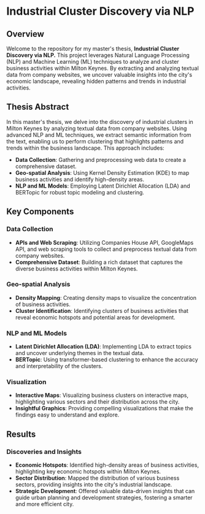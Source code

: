 # Industrial Cluster Discovery via NLP

## Overview

Welcome to the repository for my master's thesis, **Industrial Cluster Discovery via NLP.** This project leverages Natural Language Processing (NLP) and Machine Learning (ML) techniques to analyze and cluster business activities within Milton Keynes. By extracting and analyzing textual data from company websites, we uncover valuable insights into the city's economic landscape, revealing hidden patterns and trends in industrial activities.

## Thesis Abstract

In this master's thesis, we delve into the discovery of industrial clusters in Milton Keynes by analyzing textual data from company websites. Using advanced NLP and ML techniques, we extract semantic information from the text, enabling us to perform clustering that highlights patterns and trends within the business landscape. This approach includes:

- **Data Collection**: Gathering and preprocessing web data to create a comprehensive dataset.
- **Geo-spatial Analysis**: Using Kernel Density Estimation (KDE) to map business activities and identify high-density areas.
- **NLP and ML Models**: Employing Latent Dirichlet Allocation (LDA) and BERTopic for robust topic modeling and clustering.

## Key Components

### Data Collection
- **APIs and Web Scraping**: Utilizing Companies House API, GoogleMaps API, and web scraping tools to collect and preprocess textual data from company websites.
- **Comprehensive Dataset**: Building a rich dataset that captures the diverse business activities within Milton Keynes.

### Geo-spatial Analysis
- **Density Mapping**: Creating density maps to visualize the concentration of business activities.
- **Cluster Identification**: Identifying clusters of business activities that reveal economic hotspots and potential areas for development.

### NLP and ML Models
- **Latent Dirichlet Allocation (LDA)**: Implementing LDA to extract topics and uncover underlying themes in the textual data.
- **BERTopic**: Using transformer-based clustering to enhance the accuracy and interpretability of the clusters.

### Visualization
- **Interactive Maps**: Visualizing business clusters on interactive maps, highlighting various sectors and their distribution across the city.
- **Insightful Graphics**: Providing compelling visualizations that make the findings easy to understand and explore.

## Results

### Discoveries and Insights
- **Economic Hotspots**: Identified high-density areas of business activities, highlighting key economic hotspots within Milton Keynes.
- **Sector Distribution**: Mapped the distribution of various business sectors, providing insights into the city's industrial landscape.
- **Strategic Development**: Offered valuable data-driven insights that can guide urban planning and development strategies, fostering a smarter and more efficient city.
